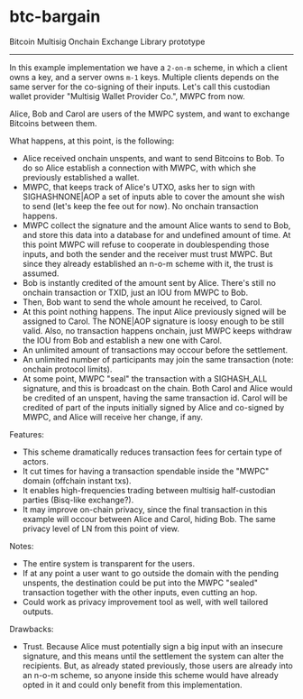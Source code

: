 # btc-bargain

Bitcoin Multisig Onchain Exchange Library prototype

---

In this example implementation we have a `2-on-m` scheme, in which a client owns a key, and a server owns `m-1` keys. 
Multiple clients depends on the same server for the co-signing of their inputs. 
Let's call this custodian wallet provider "Multisig Wallet Provider Co.", MWPC from now.

Alice, Bob and Carol are users of the MWPC system, and want to exchange Bitcoins between them.

What happens, at this point, is the following:

- Alice received onchain unspents, and want to send Bitcoins to Bob. To do so Alice establish a connection with MWPC, with which she previously established a wallet. 
- MWPC, that keeps track of Alice's UTXO, asks her to sign with SIGHASHNONE|AOP a set of inputs able to cover the amount she wish to send (let's keep the fee out for now). No onchain transaction happens.
- MWPC collect the signature and the amount Alice wants to send to Bob, and store this data into a database for and undefined amount of time. At this point MWPC will refuse to cooperate in doublespending those inputs, and both the sender and the receiver must trust MWPC. But since they already established an n-o-m scheme with it, the trust is assumed.
- Bob is instantly credited of the amount sent by Alice. There's still no onchain transaction or TXID, just an IOU from MWPC to Bob.
- Then, Bob want to send the whole amount he received, to Carol.
- At this point nothing happens. The input Alice previously signed will be assigned to Carol. The NONE|AOP signature is loosy enough to be still valid. Also, no transaction happens onchain, just MWPC keeps withdraw the IOU from Bob and establish a new one with Carol.
- An unlimited amount of transactions may occour before the settlement.
- An unlimited number of participants may join the same transaction (note: onchain protocol limits).
- At some point, MWPC "seal" the transaction with a SIGHASH_ALL signature, and this is broadcast on the chain. Both Carol and Alice would be credited of an unspent, having the same transaction id. Carol will be credited of part of the inputs initially signed by Alice and co-signed by MWPC, and Alice will receive her change, if any.

Features:

- This scheme dramatically reduces transaction fees for certain type of actors.
- It cut times for having a transaction spendable inside the "MWPC" domain (offchain instant txs).
- It enables high-frequencies trading between multisig half-custodian parties (Bisq-like exchange?).
- It may improve on-chain privacy, since the final transaction in this example will occour between Alice and Carol, hiding Bob. The same privacy level of LN from this point of view.

Notes:

- The entire system is transparent for the users.
- If at any point a user want to go outside the domain with the pending unspents, the destination could be put into the MWPC "sealed" transaction together with the other inputs, even cutting an hop.
- Could work as privacy improvement tool as well, with well tailored outputs.

Drawbacks:

- Trust. Because Alice must potentially sign a big input with an insecure signature, and this means until the settlement the system can alter the recipients. But, as already stated previously, those users are already into an n-o-m scheme, so anyone inside this scheme would have already opted in it and could only benefit from this implementation.
